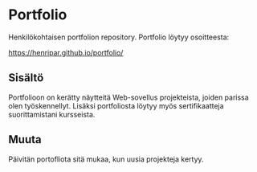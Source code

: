 # Portfolio

Henkilökohtaisen portfolion repository.
Portfolio löytyy osoitteesta:

https://henripar.github.io/portfolio/ 


## Sisältö

Portfolioon on kerätty näytteitä Web-sovellus projekteista, joiden parissa olen työskennellyt.
Lisäksi portfoliosta löytyy myös sertifikaatteja suorittamistani kursseista.

## Muuta

Päivitän portofliota sitä mukaa, kun uusia projekteja kertyy.


